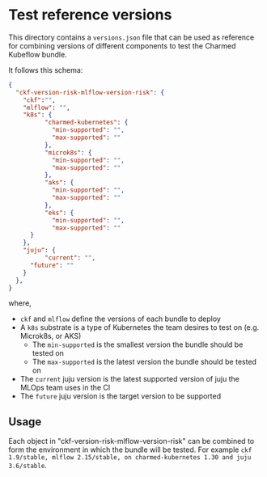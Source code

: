 # Test reference versions

This directory contains a `versions.json` file that can be used as reference for combining versions of different components to test the Charmed Kubeflow bundle.

It follows this schema:

```json
{
  "ckf-version-risk-mlflow-version-risk": {
	"ckf":"",
	"mlflow": "",
	"k8s": {
       	  "charmed-kubernetes": {
            "min-supported": "",
            "max-supported": ""
    	  },
    	  "microk8s": {
            "min-supported": "",
            "max-supported": ""
    	  },
    	  "aks": {
            "min-supported": "",
            "max-supported": ""
    	  },
    	  "eks": {
            "min-supported": "",
            "max-supported": ""
  	  }
	},
	"juju": {
          "current": "",
  	  "future": ""
	}
  },
}
```

where,

* `ckf` and `mlflow` define the versions of each bundle to deploy
* A `k8s` substrate is a type of Kubernetes the team desires to test on (e.g. Microk8s, or AKS)
    * The `min-supported` is the smallest version the bundle should be tested on 
    * The `max-supported` is the latest version the bundle should be tested on
* The `current` juju version is the latest supported version of juju the MLOps team uses in the CI
* The `future` juju version is the target version to be supported

## Usage

Each object in "ckf-version-risk-mlflow-version-risk" can be combined to form the environment in which the bundle will be tested. For example `ckf 1.9/stable, mlflow 2.15/stable, on charmed-kubernetes 1.30 and juju 3.6/stable`.
